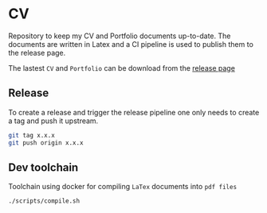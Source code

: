 # CV

Repository to keep my CV and Portfolio documents up-to-date. The documents are written in Latex and a CI pipeline is used to publish them to the release page.

The lastest ```CV``` and ```Portfolio``` can be download from the [release page](https://github.com/DankersW/cv/releases/)

## Release

To create a release and trigger the release pipeline one only needs to create a tag and push it upstream.

```sh
git tag x.x.x 
git push origin x.x.x
```

## Dev toolchain

Toolchain using docker for compiling ```LaTex``` documents into ```pdf files```

```sh
./scripts/compile.sh
```
